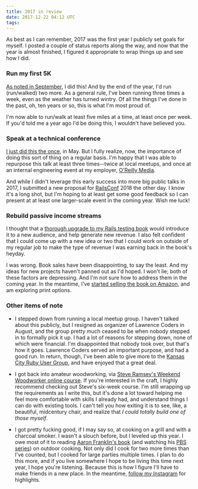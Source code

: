 ```yaml
---
title: 2017 in review
date: 2017-12-22 04:12 UTC
tags:
---
```


As best as I can remember, 2017 was the first year I publicly set goals for myself. I posted a couple of status reports along the way, and now that the year is almost finished, I figured it appropriate to wrap things up and see how I did.

### Run my first 5K

[As noted in September](/posts/2017/09/goal-status-q3.html), I did this! And by the end of the year, I'd run (run/walked) two more. As a general rule, I've been running three times a week, even as the weather has turned wintry. Of all the things I've done in the past, oh, ten years or so, this is what I'm most proud of.

I'm now able to run/walk at least five miles at a time, at least once per week. If you'd told me a year ago I'd be doing this, I wouldn't have believed you.

### Speak at a technical conference

[I just did this the once](http://kansaslinuxfest.org/2017-aaron-sumner/), in May. But I fully realize, now, the importance of doing this sort of thing on a regular basis. I'm happy that I was able to repurpose this talk at least three times--twice at local meetups, and once at an internal engineering event at my employer, [O'Reilly Media](https://oreilly.com).

And while I didn't leverage this early success into more big public talks in 2017, I submitted a new proposal for [RailsConf](https://railsconf.com/) 2018 the other day. I know it's a long shot, but I'm hoping to at least get some good feedback so I can present at at least one larger-scale event in the coming year. Wish me luck!

### Rebuild passive income streams

I thought that a [thorough upgrade to my Rails testing book](https://leanpub.com/everydayrailsrspec) would introduce it to a new audience, and help generate new revenue. I also felt confident that I could come up with a new idea or two that I could work on outside of my regular job to make the type of revenue I was earning back in the book's heyday.

I was wrong. Book sales have been disappointing, to say the least. And my ideas for new projects haven't panned out as I'd hoped. I won't lie; both of these factors are depressing. And I'm not sure how to address them in the coming year. In the meantime, I've [started selling the book on Amazon](http://amzn.to/2AiYnW1), and am exploring print options.

### Other items of note

- I stepped down from running a local meetup group. I haven't talked about this publicly, but I resigned as organizer of Lawrence Coders in August, and the group pretty much ceased to be when nobody stepped in to formally pick it up. I had a lot of reasons for stepping down, none of which were financial. I'm disappointed that nobody took over, but that's how it goes. Lawrence Coders served an important purpose, and had a good run. In return, though, I've been able to give more to the [Kansas City Ruby User Group](http://meetup.com/kcruby/), and have enjoyed that a great deal.

- I got back into amateur woodworking, via [Steve Ramsey's Weekend Woodworker online course](https://theweekendwoodworker.com). If you're interested in the craft, I highly recommend checking out Steve's six-week course. I'm still wrapping up the requirements as I write this, but it's done a lot toward helping me feel more comfortable with skills I already had, and understand things I can do with existing tools. I can't tell you how exiting it is to see, like, a beautiful, midcentury chair, and realize that _I could totally build one of those myself_.

- I got pretty fucking good, if I may say so, at cooking on a grill and with a charcoal smoker. I wasn't a slouch before, but I leveled up this year. I owe most of it to reading [Aaron Franklin's book](http://amzn.to/2jXjnbe) (and watching his [PBS series](http://amzn.to/2iNb82p)) on outdoor cooking. Not only did I cook for two more times than I've counted, but I cooked for large parties multiple times. I plan to do this more, and if you live somewhere I hope to be living this time next year, I hope you're listening. Because this is how I figure I'll have to make friends in a new place. In the meantime, [follow my Instagram](https://www.instagram.com/ruralocity/) for highlights.
